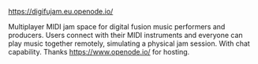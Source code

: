 https://digifujam.eu.openode.io/

Multiplayer MIDI jam space for digital fusion music performers and producers. Users connect with their MIDI instruments and everyone can play music together remotely, simulating a physical jam session. With chat capability. Thanks https://www.openode.io/ for hosting.
